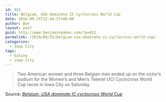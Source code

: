 ```yaml
---
id: 921
title: Belgium, USA dominate IC cyclocross World Cup
date: 2016-09-25T12:44:57+00:00
author: Ben
layout: post
guid: http://www.benjaminoakes.com/?p=921
permalink: /2016/09/25/belgium-usa-dominate-ic-cyclocross-world-cup/
categories:
  - Iowa City
tags:
  - biking
  - iowa city
---
```

> Two American women and three Belgian men ended up on the victor’s podium for the Women’s and Men’s Telenet UCI Cyclocross World Cup races in Iowa City on Saturday.

Source: _[Belgium, USA dominate IC cyclocross World Cup](http://www.press-citizen.com/story/news/2016/09/24/belgium-usa-dominate-ic-cyclocross-world-cup/91045500/)_